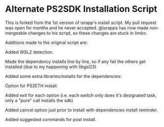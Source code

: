 # Alternate PS2SDK Installation Script

This is forked from the 1st version of israpp's install script. 
My pull request was open for months and he never accepted. @israpps has now made non-mergeable changes to his script, so these changes are stuck in limbo.

Additions made to the original script are:

Added WSL2 detection.

Made the dependency installs line by line, so if any fail the others get installed (due to my happening with libgsl23)

Added some extra libraries/installs for the dependencies:

Option for PS2ETH install.

Added exit for each option (i.e. each switch only does it's designated task, only a "pure" call installs the sdk)

Added cancel option just prior to install with dependencies install reminder.

Added suggested commands for post install.
